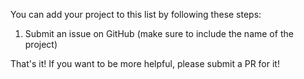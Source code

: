 You can add your project to this list by following these steps:

 1. Submit an issue on GitHub (make sure to include the name of the project)

That's it! If you want to be more helpful, please submit a PR for it!

